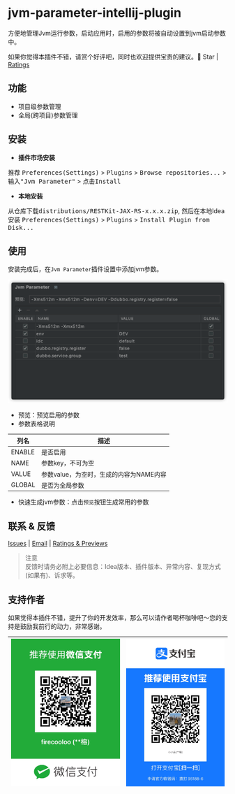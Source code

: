 # jvm-parameter-intellij-plugin

方便地管理Jvm运行参数，启动应用时，启用的参数将被自动设置到jvm启动参数中。

如果你觉得本插件不错，请赏个好评吧，同时也欢迎提供宝贵的建议。🌟 Star | [Ratings](https://plugins.jetbrains.com/plugin/13204-jvm-parameter/reviews)

## 功能
- 项目级参数管理
- 全局(跨项目)参数管理

## 安装
- **插件市场安装**

推荐 <kbd>Preferences(Settings)</kbd> > <kbd>Plugins</kbd> > <kbd>Browse repositories...</kbd> > <kbd>输入"Jvm Parameter"</kbd> > <kbd>点击Install</kbd>

- **本地安装**

从仓库下载<kbd>distributions/RESTKit-JAX-RS-x.x.x.zip</kbd>, 然后在本地Idea安装 <kbd>Preferences(Settings)</kbd> > <kbd>Plugins</kbd> > <kbd>Install Plugin from Disk...</kbd>


## 使用

安装完成后，在`Jvm Parameter`插件设置中添加jvm参数。

![setting](./images/setting_zh_cn.png)

- 预览：预览启用的参数
- 参数表格说明

|列名|描述|
| --- | --- |
|ENABLE|是否启用|
|NAME|参数key，不可为空|
|VALUE|参数value，为空时，生成的内容为NAME内容|
|GLOBAL|是否为全局参数|

- 快速生成jvm参数：点击`预览`按钮生成常用的参数

## 联系 & 反馈

[Issues](https://github.com/huzunrong/jvm-parameter-intellij-plugin/issues) | [Email](mailto:huzunrong@foxmail.com) | [Ratings & Previews](https://plugins.jetbrains.com/plugin/13204-jvm-parameter/reviews)

> 注意  
> 反馈时请务必附上必要信息：Idea版本、插件版本、异常内容、复现方式(如果有)、诉求等。


## 支持作者
如果觉得本插件不错，提升了你的开发效率，那么可以请作者喝杯咖啡吧～您的支持是鼓励我前行的动力，非常感谢。

| ![微信](images/pay/wechat.JPG) | ![支付宝](images/pay/alipay.JPG) |
| --- | --- |
